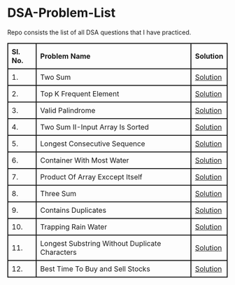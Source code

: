 # DSA-Problem-List

Repo consists the list of all DSA questions that I have practiced.

<table style="width: 100%; border-collapse: collapse;">
    <thead>
        <tr>
            <th style="border: 2px solid; padding: 8px; text-align: left;">Sl. No.</th>
            <th style="border: 2px solid; padding: 8px; text-align: left;">Problem Name</th>
            <th style="border: 2px solid; padding: 8px; text-align: left;">Solution</th>
        </tr>
    </thead>
    <tbody>
        <tr style="border: 2px solid;">
            <td style="border: 2px solid; padding: 8px;">1.</td>
            <td style="border: 2px solid; padding: 8px;">Two Sum</td>
            <td style="border: 2px solid; padding: 8px;"><a href="https://github.com/KC1064/DSA-Problem-List/blob/main/Two%20Integer%20Sum.md">Solution</a></td>
        </tr>
        <tr style="border: 2px solid;">
            <td style="border: 2px solid; padding: 8px;">2.</td>
            <td style="border: 2px solid; padding: 8px;">Top K Frequent Element</td>
            <td style="border: 2px solid; padding: 8px;"><a href="./Top%20K%20frequent%20Elements.md">Solution</a></td>
        </tr>
        <tr style="border: 2px solid;">
        <td style="border: 2px solid; padding: 8px;">3.</td>
            <td style="border: 2px solid; padding: 8px;">Valid Palindrome</td>
            <td style="border: 2px solid; padding: 8px;"><a href="./Valid Palindrome.md">Solution</a></td>
        </tr>
        <tr style="border: 2px solid;">
        <td style="border: 2px solid; padding: 8px;">4.</td>
            <td style="border: 2px solid; padding: 8px;">Two Sum II-Input Array Is Sorted</td>
            <td style="border: 2px solid; padding: 8px;"><a href="./Two Sum II Input Array Is Sorted.md">Solution</a></td>
        </tr>
        <tr style="border: 2px solid;">
        <td style="border: 2px solid; padding: 8px;">5.</td>
            <td style="border: 2px solid; padding: 8px;">Longest Consecutive Sequence</td>
            <td style="border: 2px solid; padding: 8px;"><a href="./Longest Consecutive Sequence.md">Solution</a></td>
            <tr style="border: 2px solid;">
        <td style="border: 2px solid; padding: 8px;">6.</td>
            <td style="border: 2px solid; padding: 8px;">Container With Most Water</td>
            <td style="border: 2px solid; padding: 8px;"><a href="./Container With Most Water.md">Solution</a></td>
        </tr>
        <tr style="border: 2px solid;">
        <td style="border: 2px solid; padding: 8px;">7.</td>
            <td style="border: 2px solid; padding: 8px;">Product Of Array Exccept Itself</td>
            <td style="border: 2px solid; padding: 8px;"><a href="./Product of Array Except Itself.md">Solution</a></td>
        </tr>
        <tr style="border: 2px solid;">
        <td style="border: 2px solid; padding: 8px;">8.</td>
            <td style="border: 2px solid; padding: 8px;">Three Sum</td>
            <td style="border: 2px solid; padding: 8px;"><a href="./Three Sum.md">Solution</a></td>
        </tr>
        <tr style="border: 2px solid;">
        <td style="border: 2px solid; padding: 8px;">9.</td>
            <td style="border: 2px solid; padding: 8px;">Contains Duplicates</td>
            <td style="border: 2px solid; padding: 8px;"><a href="./Contains Duplicates.md">Solution</a></td>
        </tr>
        <tr style="border: 2px solid;">
        <td style="border: 2px solid; padding: 8px;">10.</td>
            <td style="border: 2px solid; padding: 8px;">Trapping Rain Water</td>
            <td style="border: 2px solid; padding: 8px;"><a href="./Trapping Rain Water.md">Solution</a></td>
        </tr>
        <tr style="border: 2px solid;">
        <td style="border: 2px solid; padding: 8px;">11.</td>
            <td style="border: 2px solid; padding: 8px;">Longest Substring Without Duplicate Characters</td>
            <td style="border: 2px solid; padding: 8px;"><a href="./Longest Substring Without Repeating Characters.md">Solution</a></td>
        </tr>
        <tr style="border: 2px solid;">
        <td style="border: 2px solid; padding: 8px;">12.</td>
            <td style="border: 2px solid; padding: 8px;">Best Time To Buy and Sell Stocks</td>
            <td style="border: 2px solid; padding: 8px;"><a href="./Best Time To Buy and Sell Stocks.md">Solution</a></td>
        </tr>
    </tbody>
</table>

